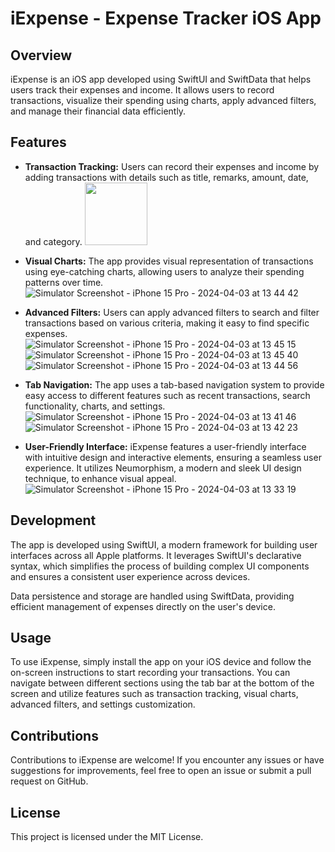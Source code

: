 # iExpense - Expense Tracker iOS App

## Overview
iExpense is an iOS app developed using SwiftUI and SwiftData that helps users track their expenses and income. It allows users to record transactions, visualize their spending using charts, apply advanced filters, and manage their financial data efficiently.

## Features
- **Transaction Tracking:** Users can record their expenses and income by adding transactions with details such as title, remarks, amount, date, and category.
  <img src="[https://your-image-url.type](https://github.com/ashwin-kumar-k/iExpense/assets/44889005/dd2ee7a6-117b-4b20-9f62-9ee6f0e3ecf4)" width="100">

- **Visual Charts:** The app provides visual representation of transactions using eye-catching charts, allowing users to analyze their spending patterns over time.
  ![Simulator Screenshot - iPhone 15 Pro - 2024-04-03 at 13 44 42](https://github.com/ashwin-kumar-k/iExpense/assets/44889005/81730677-b39f-4436-8981-e03538e783bc)

- **Advanced Filters:** Users can apply advanced filters to search and filter transactions based on various criteria, making it easy to find specific expenses.
  ![Simulator Screenshot - iPhone 15 Pro - 2024-04-03 at 13 45 15](https://github.com/ashwin-kumar-k/iExpense/assets/44889005/f625e512-e8b0-4a68-aba7-dd764751373b)
  ![Simulator Screenshot - iPhone 15 Pro - 2024-04-03 at 13 45 40](https://github.com/ashwin-kumar-k/iExpense/assets/44889005/668350cd-ef29-4526-9d87-0829662fcc48)
  ![Simulator Screenshot - iPhone 15 Pro - 2024-04-03 at 13 44 56](https://github.com/ashwin-kumar-k/iExpense/assets/44889005/7e5f6073-846d-449b-9a1c-cfdf0be054e2)

- **Tab Navigation:** The app uses a tab-based navigation system to provide easy access to different features such as recent transactions, search functionality, charts, and settings.
  ![Simulator Screenshot - iPhone 15 Pro - 2024-04-03 at 13 41 46](https://github.com/ashwin-kumar-k/iExpense/assets/44889005/54007508-2d74-45db-8fa9-fda87e79b69c)
  ![Simulator Screenshot - iPhone 15 Pro - 2024-04-03 at 13 42 23](https://github.com/ashwin-kumar-k/iExpense/assets/44889005/0aed8da3-c2dc-4588-a0a9-ec9028243c29)

- **User-Friendly Interface:** iExpense features a user-friendly interface with intuitive design and interactive elements, ensuring a seamless user experience. It utilizes Neumorphism, a modern and sleek UI design technique, to enhance visual appeal.
![Simulator Screenshot - iPhone 15 Pro - 2024-04-03 at 13 33 19](https://github.com/ashwin-kumar-k/iExpense/assets/44889005/39e7cddf-97ed-4cfe-a932-708ce0226bca)

## Development
The app is developed using SwiftUI, a modern framework for building user interfaces across all Apple platforms. It leverages SwiftUI's declarative syntax, which simplifies the process of building complex UI components and ensures a consistent user experience across devices.

Data persistence and storage are handled using SwiftData, providing efficient management of expenses directly on the user's device.

## Usage
To use iExpense, simply install the app on your iOS device and follow the on-screen instructions to start recording your transactions. You can navigate between different sections using the tab bar at the bottom of the screen and utilize features such as transaction tracking, visual charts, advanced filters, and settings customization.

## Contributions
Contributions to iExpense are welcome! If you encounter any issues or have suggestions for improvements, feel free to open an issue or submit a pull request on GitHub.

## License
This project is licensed under the MIT License.

